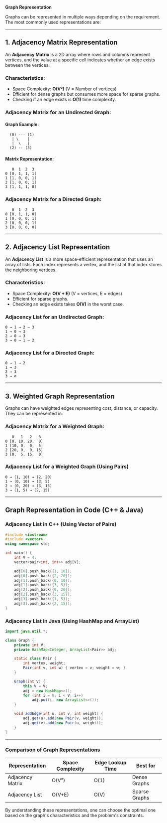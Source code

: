**Graph Representation**

Graphs can be represented in multiple ways depending on the requirement. The most commonly used representations are:

---

## **1. Adjacency Matrix Representation**

An **Adjacency Matrix** is a 2D array where rows and columns represent vertices, and the value at a specific cell indicates whether an edge exists between the vertices.

### **Characteristics:**
- Space Complexity: **O(V²)** (V = Number of vertices)
- Efficient for dense graphs but consumes more space for sparse graphs.
- Checking if an edge exists is **O(1)** time complexity.

### **Adjacency Matrix for an Undirected Graph:**

#### **Graph Example:**
```
  (0) --- (1)
   | \    |
   |  \   |
  (2) -- (3)
```
#### **Matrix Representation:**
```
   0  1  2  3
0 [0, 1, 1, 1]
1 [1, 0, 0, 1]
2 [1, 0, 0, 1]
3 [1, 1, 1, 0]
```

### **Adjacency Matrix for a Directed Graph:**
```
   0  1  2  3
0 [0, 1, 1, 0]
1 [0, 0, 0, 1]
2 [0, 0, 0, 1]
3 [0, 0, 0, 0]
```

---

## **2. Adjacency List Representation**

An **Adjacency List** is a more space-efficient representation that uses an array of lists. Each index represents a vertex, and the list at that index stores the neighboring vertices.

### **Characteristics:**
- Space Complexity: **O(V + E)** (V = vertices, E = edges)
- Efficient for sparse graphs.
- Checking an edge exists takes **O(V)** in the worst case.

### **Adjacency List for an Undirected Graph:**
```
0 → 1 → 2 → 3
1 → 0 → 3
2 → 0 → 3
3 → 0 → 1 → 2
```

### **Adjacency List for a Directed Graph:**
```
0 → 1 → 2
1 → 3
2 → 3
3 → ∅
```

---

## **3. Weighted Graph Representation**

Graphs can have weighted edges representing cost, distance, or capacity. They can be represented in:

### **Adjacency Matrix for a Weighted Graph:**
```
   0   1   2   3
0 [0, 10, 20,  0]
1 [10, 0,  0,  5]
2 [20, 0,  0, 15]
3 [0,  5, 15,  0]
```

### **Adjacency List for a Weighted Graph (Using Pairs)**
```
0 → (1, 10) → (2, 20)
1 → (0, 10) → (3, 5)
2 → (0, 20) → (3, 15)
3 → (1, 5) → (2, 15)
```

---

## **Graph Representation in Code (C++ & Java)**

### **Adjacency List in C++ (Using Vector of Pairs)**
```cpp
#include <iostream>
#include <vector>
using namespace std;

int main() {
    int V = 4;
    vector<pair<int, int>> adj[V];

    adj[0].push_back({1, 10});
    adj[0].push_back({2, 20});
    adj[1].push_back({0, 10});
    adj[1].push_back({3, 5});
    adj[2].push_back({0, 20});
    adj[2].push_back({3, 15});
    adj[3].push_back({1, 5});
    adj[3].push_back({2, 15});
}
```

### **Adjacency List in Java (Using HashMap and ArrayList)**
```java
import java.util.*;

class Graph {
    private int V;
    private HashMap<Integer, ArrayList<Pair>> adj;

    static class Pair {
        int vertex, weight;
        Pair(int v, int w) { vertex = v; weight = w; }
    }

    Graph(int V) {
        this.V = V;
        adj = new HashMap<>();
        for (int i = 0; i < V; i++)
            adj.put(i, new ArrayList<>());
    }

    void addEdge(int u, int v, int weight) {
        adj.get(u).add(new Pair(v, weight));
        adj.get(v).add(new Pair(u, weight));
    }
}
```

---

### **Comparison of Graph Representations**
| Representation  | Space Complexity | Edge Lookup Time | Best for |
|---------------|----------------|----------------|----------|
| Adjacency Matrix | O(V²) | O(1) | Dense Graphs |
| Adjacency List  | O(V+E) | O(V) | Sparse Graphs |

By understanding these representations, one can choose the optimal one based on the graph's characteristics and the problem's constraints.

